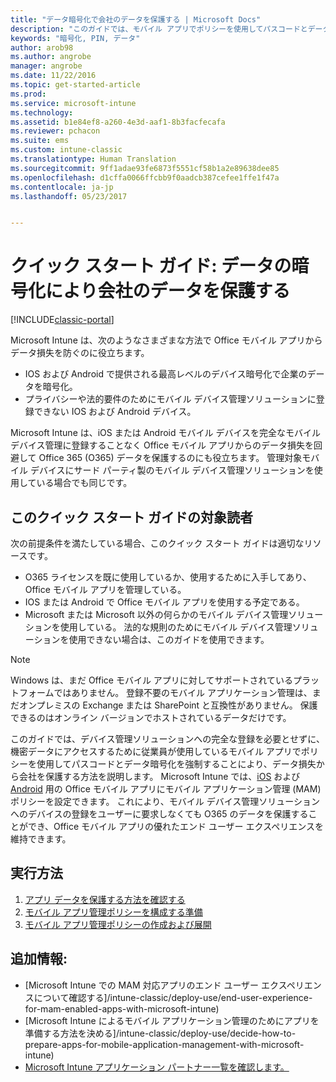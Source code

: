 ```yaml
---
title: "データ暗号化で会社のデータを保護する | Microsoft Docs"
description: "このガイドでは、モバイル アプリでポリシーを使用してパスコードとデータ暗号化を強制することによりデータ損失から会社を保護する方法を説明します。"
keywords: "暗号化, PIN, データ"
author: arob98
ms.author: angrobe
manager: angrobe
ms.date: 11/22/2016
ms.topic: get-started-article
ms.prod: 
ms.service: microsoft-intune
ms.technology: 
ms.assetid: b1e84ef8-a260-4e3d-aaf1-8b3facfecafa
ms.reviewer: pchacon
ms.suite: ems
ms.custom: intune-classic
ms.translationtype: Human Translation
ms.sourcegitcommit: 9ff1adae93fe6873f5551cf58b1a2e89638dee85
ms.openlocfilehash: d1cffa0066ffcbb9f0aadcb387cefee1ffe1f47a
ms.contentlocale: ja-jp
ms.lasthandoff: 05/23/2017


---
```


# <a name="quick-start-guide-protect-company-data-with-data-encryption"></a>クイック スタート ガイド: データの暗号化により会社のデータを保護する

[!INCLUDE[classic-portal](../includes/classic-portal.md)]

Microsoft Intune は、次のようなさまざまな方法で Office モバイル アプリからデータ損失を防ぐのに役立ちます。
- IOS および Android で提供される最高レベルのデバイス暗号化で企業のデータを暗号化。
- プライバシーや法的要件のためにモバイル デバイス管理ソリューションに登録できない IOS および Android デバイス。

Microsoft Intune は、iOS または Android モバイル デバイスを完全なモバイル デバイス管理に登録することなく Office モバイル アプリからのデータ損失を回避して Office 365 (O365) データを保護するのにも役立ちます。 管理対象モバイル デバイスにサード パーティ製のモバイル デバイス管理ソリューションを使用している場合でも同じです。

## <a name="is-this-quick-start-guide-right-for-me"></a>このクイック スタート ガイドの対象読者
次の前提条件を満たしている場合、このクイック スタート ガイドは適切なリソースです。
- O365 ライセンスを既に使用しているか、使用するために入手してあり、Office モバイル アプリを管理している。
- IOS または Android で Office モバイル アプリを使用する予定である。
- Microsoft または Microsoft 以外の何らかのモバイル デバイス管理ソリューションを使用している。 法的な規則のためにモバイル デバイス管理ソリューションを使用できない場合は、このガイドを使用できます。

> [!NOTE]
> Windows は、まだ Office モバイル アプリに対してサポートされているプラットフォームではありません。 登録不要のモバイル アプリケーション管理は、まだオンプレミスの Exchange または SharePoint と互換性がありません。 保護できるのはオンライン バージョンでホストされているデータだけです。

このガイドでは、デバイス管理ソリューションへの完全な登録を必要とせずに、機密データにアクセスするために従業員が使用しているモバイル アプリでポリシーを使用してパスコードとデータ暗号化を強制することにより、データ損失から会社を保護する方法を説明します。 Microsoft Intune では、[iOS](https://products.office.com/mobile/office-mobile-apps-for-ios) および [Android](https://products.office.com/mobile/office-mobile-apps-for-android) 用の Office モバイル アプリにモバイル アプリケーション管理 (MAM) ポリシーを設定できます。 これにより、モバイル デバイス管理ソリューションへのデバイスの登録をユーザーに要求しなくても O365 のデータを保護することができ、Office モバイル アプリの優れたエンド ユーザー エクスペリエンスを維持できます。

## <a name="how-do-i-do-it"></a>実行方法
1.    [アプリ データを保護する方法を確認する](/intune-classic/deploy-use/protect-app-data-using-mobile-app-management-policies-with-microsoft-intune)
2.    [モバイル アプリ管理ポリシーを構成する準備](/intune-classic/deploy-use/get-ready-to-configure-mobile-app-management-policies-with-microsoft-intune)
3.    [モバイル アプリ管理ポリシーの作成および展開](/intune-classic/deploy-use/create-and-deploy-mobile-app-management-policies-with-microsoft-intune)

## <a name="additional-information"></a>追加情報:
- [Microsoft Intune での MAM 対応アプリのエンド ユーザー エクスペリエンスについて確認する]/intune-classic/deploy-use/end-user-experience-for-mam-enabled-apps-with-microsoft-intune)
- [Microsoft Intune によるモバイル アプリケーション管理のためにアプリを準備する方法を決める]/intune-classic/deploy-use/decide-how-to-prepare-apps-for-mobile-application-management-with-microsoft-intune)
- [Microsoft Intune アプリケーション パートナー一覧を確認します。](https://www.microsoft.com/cloud-platform/microsoft-intune-partners)

